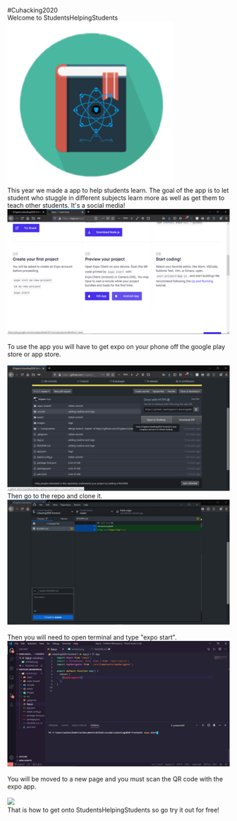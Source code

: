 #Cuhacking2020
<br>
Welcome to StudentsHelpingStudents
<br>
<img src="images/logo.png" style="width: 75%; hieght: 75% ">
<br>
This year we made a app to help students learn. The goal of the app is to let student who stuggle in different subjects learn more as well as get them to teach other students. It's a social media!
<br>
<img src="images/4.png">
<br>
<br>
To use the app you will have to get expo on your phone off the google play store or app store.
<br>
<br>
<img src="images/1.png">
<br>
Then go to the repo and clone it.
<br>
<img src="images/2.png">
<br>
<br>
Then you will need to open terminal and type "expo start".
<br>
<img src="images/3.png">
<br>
<br>
You will be moved to a new page and you must scan the QR code with the expo app.
<br>
<br>
<img src="https://cdn.discordapp.com/attachments/664656923097956387/665948543009423360/Screenshot_20200112-110131_Expo.jpg">
<br>
That is how to get onto StudentsHelpingStudents so go try it out for free!
